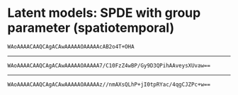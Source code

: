 # Latent models: SPDE with group parameter (spatiotemporal)

    WAoAAAACAAQCAgACAwAAAAAOAAAAAcAB2o4T+OHA

---

    WAoAAAACAAQCAgACAwAAAAAOAAAAA7/C10FzZ4wBP/Gy9D3QPihAAveysXUvaw==

---

    WAoAAAACAAQCAgACAwAAAAAOAAAAAz//nmAXsQLhP+jI0tpRYac/4qgCJZPc+w==

